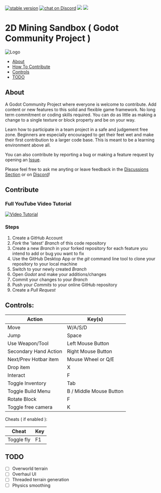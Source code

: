 <p align="left">
<a href="https://github.com/Griiimon/2D-Mining/tree/stable">
	<img src="https://img.shields.io/badge/stable_version-0.4.1-blue" alt="stable version"></a>

<a href="https://discord.gg/rwJgYm8228">
		<img src="https://img.shields.io/discord/1241157847463493682?logo=discord"
			alt="chat on Discord"></a>

<a href="https://github.com/Griiimon/2D-Mining/graphs/contributors" alt="Contributors">
		<img src="https://img.shields.io/github/contributors/Griiimon/2D-Mining" /></a>

<a href="https://github.com/Griiimon/2D-Mining/pulse" alt="Activity">
		<img src="https://img.shields.io/github/commit-activity/m/Griiimon/2D-Mining" /></a>
</p>



2D Mining Sandbox ( Godot Community Project )
=============


![Logo](media/banner.png)

 * [About](#about)
 * [How To Contribute](#contribute)
 * [Controls](#controls)
 * [TODO](#todo)



About
------


A Godot Community Project where everyone is welcome to contribute. Add content or new features to this solid and flexible game framework. No long term commitment or coding skills required. You can do as little as making a change to a single texture or block property and be on your way.

Learn how to participate in a team project in a safe and judgement free zone. Beginners are especially encouraged to get their feet wet and make their first contribution to a larger code base. This is meant to be a learning environment above all.

You can also contribute by reporting a bug or making a feature request by opening an [Issue](https://github.com/Griiimon/2D-Mining-Sandbox/issues).

Please feel free to ask me anyting or leave feedback in the [Discussions Section](https://github.com/Griiimon/2D-Mining-Sandbox/discussions) or on [Discord](https://discord.com/invite/ejxEZPcu)!


Contribute
------


### Full YouTube Video Tutorial

[![Video Tutorial](https://img.youtube.com/vi/MnEOfBNNM4c/0.jpg)](https://www.youtube.com/watch?v=MnEOfBNNM4c)


### Steps

1. Create a GitHub Account
2. *Fork* the 'latest' *Branch* of this code repository
3. Create a new *Branch* in your forked repository for each feature you intend to add or bug you want to fix
4. Use the GitHub Desktop App or the *git* command line tool to clone your repository to your local machine
5. Switch to your newly created *Branch*
6. Open *Godot* and make your additions/changes
7. Commit your changes to your *Branch*
8. Push your *Commits* to your online GitHub repository
9. Create a *Pull Request* 

Controls:
------


| Action                        | Key(s)               |
|---------                      | -------------        |
|Move|W/A/S/D|
|Jump|Space|
|Use Weapon/Tool|Left Mouse Button|
|Secondary Hand Action|Right Mouse Button|
|Next/Prev Hotbar item|Mouse Wheel or Q/E|
|Drop item|X|
|Interact|F|
|Toggle Inventory|Tab|
|Toggle Build Menu|B / Middle Mouse Button|
|Rotate Block|F|
|Toggle free camera|K|


Cheats ( if enabled ):

 
| Cheat                        | Key              |
|---------                      | -------------        |
|Toggle fly|F1|



TODO
------


- [ ] Overworld terrain
- [ ] Overhaul UI
- [ ] Threaded terrain generation
- [ ] Physics smoothing
